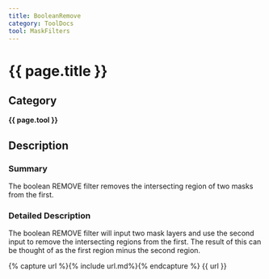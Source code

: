 ```yaml
---
title: BooleanRemove
category: ToolDocs 
tool: MaskFilters
---
```


# {{ page.title }} 

## Category

**{{ page.tool }}**

## Description

### Summary

The boolean REMOVE filter removes the intersecting region of two masks from the first.

### Detailed Description

The boolean REMOVE filter will input two mask layers and use the second input to remove the intersecting regions from the first. The result of this can be thought of as the first region minus the second region.

{% capture url %}{% include url.md%}{% endcapture %}
{{ url }}

